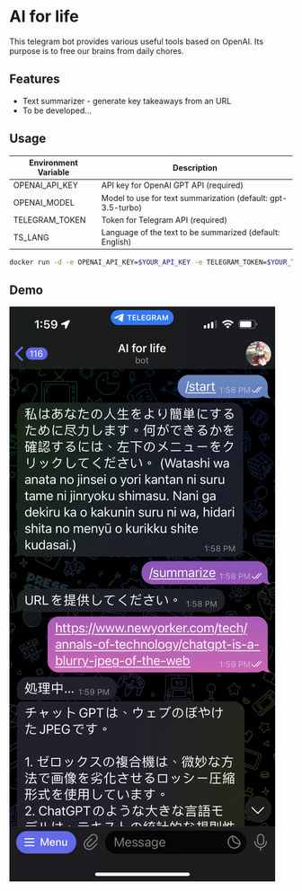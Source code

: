 # AI for life

This telegram bot provides various useful tools based on OpenAI. Its purpose is to free our brains from daily chores.

## Features

- Text summarizer - generate key takeaways from an URL
- To be developed...

## Usage

| Environment Variable | Description |
|----------------------|-------------|
| OPENAI_API_KEY       | API key for OpenAI GPT API (required) |
| OPENAI_MODEL         | Model to use for text summarization (default: gpt-3.5-turbo) |
| TELEGRAM_TOKEN       | Token for Telegram API (required) |
| TS_LANG              | Language of the text to be summarized (default: English) |


```sh
docker run -d -e OPENAI_API_KEY=$YOUR_API_KEY -e TELEGRAM_TOKEN=$YOUR_TOKEN -e TS_LANG=$YOUR_LANGUAGE tonypai/ai-for-life
```

## Demo

![demo](demo.jpeg)